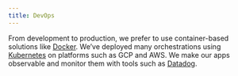 ```yaml
---
title: DevOps
---
```

From development to production, we prefer to use container-based solutions like [Docker](). We’ve deployed many orchestrations using [Kubernetes]() on platforms such as GCP and AWS. We make our apps observable and monitor them with tools such as [Datadog]().
